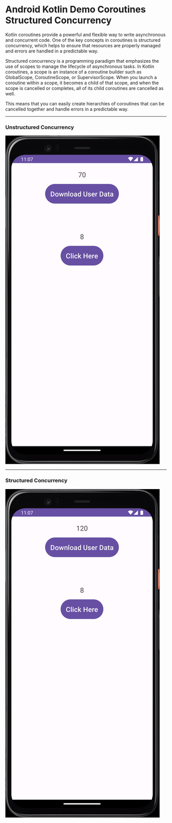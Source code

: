 # Android Kotlin Demo Coroutines Structured Concurrency

Kotlin coroutines provide a powerful and flexible way to write asynchronous and concurrent code. One of the key concepts in coroutines is structured concurrency, which helps to ensure that resources are properly managed and errors are handled in a predictable way.

Structured concurrency is a programming paradigm that emphasizes the use of scopes to manage the lifecycle of asynchronous tasks. In Kotlin coroutines, a scope is an instance of a coroutine builder such as GlobalScope, CoroutineScope, or SupervisorScope. When you launch a coroutine within a scope, it becomes a child of that scope, and when the scope is cancelled or completes, all of its child coroutines are cancelled as well.

This means that you can easily create hierarchies of coroutines that can be cancelled together and handle errors in a predictable way.

___

### Unstructured Concurrency

[![Vaibhav Mojidra - 1.jpeg](https://raw.githubusercontent.com/VaibhavMojidra/Android-Kotlin---Demo-Coroutines-Structured-Concurrency/master/output/1.jpeg "Vaibhav Mojidra")](https://vaibhavmojidra.github.io/site/)

___

### Structured Concurrency

[![Vaibhav Mojidra - 2.jpeg](https://raw.githubusercontent.com/VaibhavMojidra/Android-Kotlin---Demo-Coroutines-Structured-Concurrency/master/output/2.jpeg "Vaibhav Mojidra")](https://vaibhavmojidra.github.io/site/)